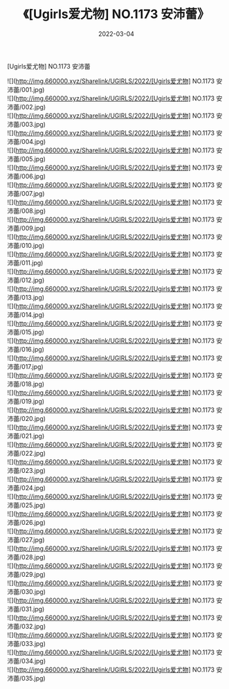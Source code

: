 ﻿---
layout: post
title:  《[Ugirls爱尤物] NO.1173 安沛蕾》
date:   2022-03-04
img: http://img.660000.xyz/Sharelink/UGIRLS/2022/[Ugirls爱尤物] NO.1173 安沛蕾/000.jpg
categories: [美女, 清纯, 唯美]
---

[Ugirls爱尤物] NO.1173 安沛蕾

 ![](http://img.660000.xyz/Sharelink/UGIRLS/2022/[Ugirls爱尤物] NO.1173 安沛蕾/001.jpg) <br>![](http://img.660000.xyz/Sharelink/UGIRLS/2022/[Ugirls爱尤物] NO.1173 安沛蕾/002.jpg) <br>![](http://img.660000.xyz/Sharelink/UGIRLS/2022/[Ugirls爱尤物] NO.1173 安沛蕾/003.jpg) <br>![](http://img.660000.xyz/Sharelink/UGIRLS/2022/[Ugirls爱尤物] NO.1173 安沛蕾/004.jpg) <br>![](http://img.660000.xyz/Sharelink/UGIRLS/2022/[Ugirls爱尤物] NO.1173 安沛蕾/005.jpg) <br>![](http://img.660000.xyz/Sharelink/UGIRLS/2022/[Ugirls爱尤物] NO.1173 安沛蕾/006.jpg) <br>![](http://img.660000.xyz/Sharelink/UGIRLS/2022/[Ugirls爱尤物] NO.1173 安沛蕾/007.jpg) <br>![](http://img.660000.xyz/Sharelink/UGIRLS/2022/[Ugirls爱尤物] NO.1173 安沛蕾/008.jpg) <br>![](http://img.660000.xyz/Sharelink/UGIRLS/2022/[Ugirls爱尤物] NO.1173 安沛蕾/009.jpg) <br>![](http://img.660000.xyz/Sharelink/UGIRLS/2022/[Ugirls爱尤物] NO.1173 安沛蕾/010.jpg) <br>![](http://img.660000.xyz/Sharelink/UGIRLS/2022/[Ugirls爱尤物] NO.1173 安沛蕾/011.jpg) <br>![](http://img.660000.xyz/Sharelink/UGIRLS/2022/[Ugirls爱尤物] NO.1173 安沛蕾/012.jpg) <br>![](http://img.660000.xyz/Sharelink/UGIRLS/2022/[Ugirls爱尤物] NO.1173 安沛蕾/013.jpg) <br>![](http://img.660000.xyz/Sharelink/UGIRLS/2022/[Ugirls爱尤物] NO.1173 安沛蕾/014.jpg) <br>![](http://img.660000.xyz/Sharelink/UGIRLS/2022/[Ugirls爱尤物] NO.1173 安沛蕾/015.jpg) <br>![](http://img.660000.xyz/Sharelink/UGIRLS/2022/[Ugirls爱尤物] NO.1173 安沛蕾/016.jpg) <br>![](http://img.660000.xyz/Sharelink/UGIRLS/2022/[Ugirls爱尤物] NO.1173 安沛蕾/017.jpg) <br>![](http://img.660000.xyz/Sharelink/UGIRLS/2022/[Ugirls爱尤物] NO.1173 安沛蕾/018.jpg) <br>![](http://img.660000.xyz/Sharelink/UGIRLS/2022/[Ugirls爱尤物] NO.1173 安沛蕾/019.jpg) <br>![](http://img.660000.xyz/Sharelink/UGIRLS/2022/[Ugirls爱尤物] NO.1173 安沛蕾/020.jpg) <br>![](http://img.660000.xyz/Sharelink/UGIRLS/2022/[Ugirls爱尤物] NO.1173 安沛蕾/021.jpg) <br>![](http://img.660000.xyz/Sharelink/UGIRLS/2022/[Ugirls爱尤物] NO.1173 安沛蕾/022.jpg) <br>![](http://img.660000.xyz/Sharelink/UGIRLS/2022/[Ugirls爱尤物] NO.1173 安沛蕾/023.jpg) <br>![](http://img.660000.xyz/Sharelink/UGIRLS/2022/[Ugirls爱尤物] NO.1173 安沛蕾/024.jpg) <br>![](http://img.660000.xyz/Sharelink/UGIRLS/2022/[Ugirls爱尤物] NO.1173 安沛蕾/025.jpg) <br>![](http://img.660000.xyz/Sharelink/UGIRLS/2022/[Ugirls爱尤物] NO.1173 安沛蕾/026.jpg) <br>![](http://img.660000.xyz/Sharelink/UGIRLS/2022/[Ugirls爱尤物] NO.1173 安沛蕾/027.jpg) <br>![](http://img.660000.xyz/Sharelink/UGIRLS/2022/[Ugirls爱尤物] NO.1173 安沛蕾/028.jpg) <br>![](http://img.660000.xyz/Sharelink/UGIRLS/2022/[Ugirls爱尤物] NO.1173 安沛蕾/029.jpg) <br>![](http://img.660000.xyz/Sharelink/UGIRLS/2022/[Ugirls爱尤物] NO.1173 安沛蕾/030.jpg) <br>![](http://img.660000.xyz/Sharelink/UGIRLS/2022/[Ugirls爱尤物] NO.1173 安沛蕾/031.jpg) <br>![](http://img.660000.xyz/Sharelink/UGIRLS/2022/[Ugirls爱尤物] NO.1173 安沛蕾/032.jpg) <br>![](http://img.660000.xyz/Sharelink/UGIRLS/2022/[Ugirls爱尤物] NO.1173 安沛蕾/033.jpg) <br>![](http://img.660000.xyz/Sharelink/UGIRLS/2022/[Ugirls爱尤物] NO.1173 安沛蕾/034.jpg) <br>![](http://img.660000.xyz/Sharelink/UGIRLS/2022/[Ugirls爱尤物] NO.1173 安沛蕾/035.jpg) <br>